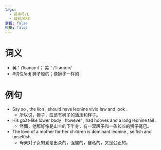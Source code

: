 ```yaml
---
tags:
  - 首字母/L
  - 级别/GRE
掌握: false
模糊: false
---
```

# 词义
- 英：/ˈliːənaɪn/； 美：/ˈliːənaɪn/
- #词性/adj  狮子般的；像狮子一样的
# 例句
- Say so , the lion , should have leonine vivid law and look .
	- 所以说，狮子，应该有狮子的活法和样子。
- His goat-like lower body , however , had hooves and a long leonine tail .
	- 然而，他那好像是山羊的下半身，有一双蹄子和一条长长的狮子尾巴。
- The love of a mother for her children is dominant leonine , selfish and unselfish .
	- 母亲对子女的爱是出众的，强健的，自私的，又是公正的。
